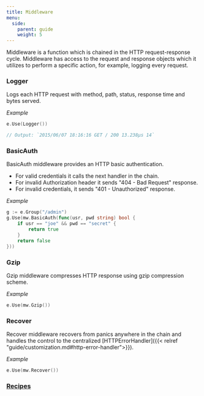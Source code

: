 ```yaml
---
title: Middleware
menu:
  side:
    parent: guide
    weight: 5
---
```


Middleware is a function which is chained in the HTTP request-response cycle. Middleware
has access to the request and response objects which it utilizes to perform a specific
action, for example, logging every request.

### Logger

Logs each HTTP request with method, path, status, response time and bytes served.

*Example*

```go
e.Use(Logger())

// Output: `2015/06/07 18:16:16 GET / 200 13.238µs 14`
```

### BasicAuth

BasicAuth middleware provides an HTTP basic authentication.

- For valid credentials it calls the next handler in the chain.
- For invalid Authorization header it sends "404 - Bad Request" response.
- For invalid credentials, it sends "401 - Unauthorized" response.

*Example*

```go
g := e.Group("/admin")
g.Use(mw.BasicAuth(func(usr, pwd string) bool {
	if usr == "joe" && pwd == "secret" {
		return true
	}
	return false
}))
```

### Gzip

Gzip middleware compresses HTTP response using gzip compression scheme.

*Example*

```go
e.Use(mw.Gzip())
```

### Recover

Recover middleware recovers from panics anywhere in the chain and handles the
control to the centralized
[HTTPErrorHandler]({{< relref "guide/customization.md#http-error-handler">}}).

*Example*

```go
e.Use(mw.Recover())
```

### [Recipes](https://github.com/labstack/echo/tree/master/recipes/middleware)

